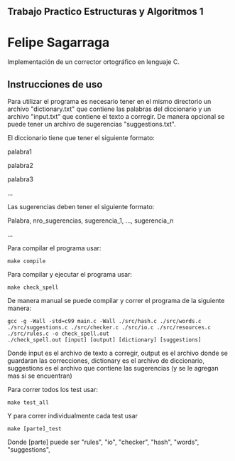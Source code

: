 ## Trabajo Practico Estructuras y Algoritmos 1


# Felipe Sagarraga

Implementación de un corrector ortográfico en lenguaje C.

## Instrucciones de uso

Para utilizar el programa es necesario tener en el mismo directorio un archivo "dictionary.txt" que contiene las palabras del diccionario y un archivo  "input.txt" que contiene el texto a corregir.
De manera opcional se puede tener un archivo de sugerencias "suggestions.txt".

El diccionario tiene que tener el siguiente formato:

palabra1

palabra2

palabra3

...

Las sugerencias deben tener el siguiente formato:

Palabra, nro_sugerencias, sugerencia_1, ..., sugerencia_n

...

Para compilar el programa usar:
```
make compile
```
Para compilar y ejecutar el programa usar:
```
make check_spell
```
De manera manual se puede compilar y correr el programa de la siguiente manera:
```
gcc -g -Wall -std=c99 main.c -Wall ./src/hash.c ./src/words.c ./src/suggestions.c ./src/checker.c ./src/io.c ./src/resources.c ./src/rules.c -o check_spell.out
./check_spell.out [input] [output] [dictionary] [suggestions]
```
Donde input es el archivo de texto a corregir, output es el archivo donde se guardaran las correcciones, dictionary es el archivo de diccionario, suggestions es el archivo que contiene las sugerencias (y se le agregan mas si se encuentran)

Para correr todos los test usar:
```
make test_all
```
Y para correr individualmente cada test usar
```
make [parte]_test
```
Donde [parte] puede ser "rules", "io", "checker", "hash", "words", "suggestions",
